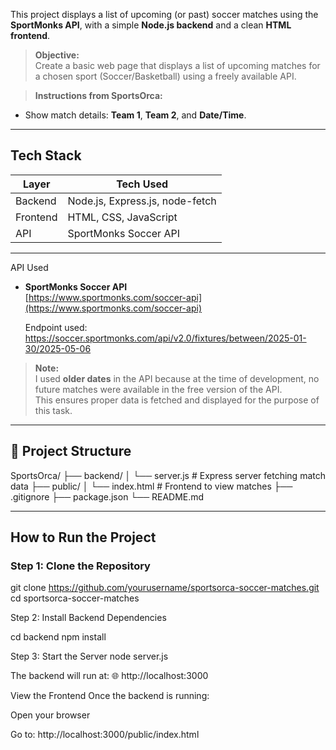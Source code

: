 
This project displays a list of upcoming (or past) soccer matches using the **SportMonks API**, with a simple **Node.js backend** and a clean **HTML frontend**.

> **Objective:**  
Create a basic web page that displays a list of upcoming matches for a chosen sport (Soccer/Basketball) using a freely available API.  

> **Instructions from SportsOrca:**  
- Show match details: **Team 1**, **Team 2**, and **Date/Time**.  

---

##  Tech Stack

| Layer     | Tech Used            |
|-----------|----------------------|
| Backend   | Node.js, Express.js, node-fetch |
| Frontend  | HTML, CSS, JavaScript |
| API       | SportMonks Soccer API |

---
 API Used

- **SportMonks Soccer API**  
  [https://www.sportmonks.com/soccer-api](https://www.sportmonks.com/soccer-api)
  
  Endpoint used:  https://soccer.sportmonks.com/api/v2.0/fixtures/between/2025-01-30/2025-05-06


>  **Note:**  
I used **older dates** in the API because at the time of development, no future matches were available in the free version of the API.  
This ensures proper data is fetched and displayed for the purpose of this task.

---

## 📁 Project Structure

SportsOrca/
├── backend/
│ └── server.js # Express server fetching match data
├── public/
│ └── index.html # Frontend to view matches
├── .gitignore
├── package.json
└── README.md

---

##  How to Run the Project

### Step 1: Clone the Repository

git clone https://github.com/yourusername/sportsorca-soccer-matches.git
cd sportsorca-soccer-matches

Step 2: Install Backend Dependencies

cd backend
npm install

Step 3: Start the Server
node server.js

The backend will run at:
🌐 http://localhost:3000

 View the Frontend
Once the backend is running:

Open your browser

Go to:
http://localhost:3000/public/index.html



